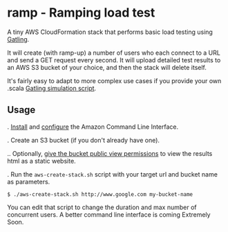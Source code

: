 # ramp - Ramping load test

A tiny AWS CloudFormation stack that performs basic load testing using [Gatling](https://gatling.io/).

It will create (with ramp-up) a number of users who each connect to a URL and send a GET request every second. It will upload detailed test results to an AWS S3 bucket of your choice, and then the stack will delete itself.

It's fairly easy to adapt to more complex use cases if you provide your own .scala [Gatling simulation script](https://gatling.io/documentation/).

## Usage

. [Install](https://docs.aws.amazon.com/cli/latest/userguide/installing.html) and [configure](https://docs.aws.amazon.com/cli/latest/userguide/cli-chap-getting-started.html) the Amazon Command Line Interface.

. Create an S3 bucket (if you don't already have one).

.. Optionally, [give the bucket public view permissions](https://docs.aws.amazon.com/AmazonS3/latest/dev/WebsiteAccessPermissionsReqd.html) to view the results html as a static website.

. Run the `aws-create-stack.sh` script with your target url and bucket name as parameters.

    $ ./aws-create-stack.sh http://www.google.com my-bucket-name

You can edit that script to change the duration and max number of concurrent users. A better command line interface is coming Extremely Soon.
